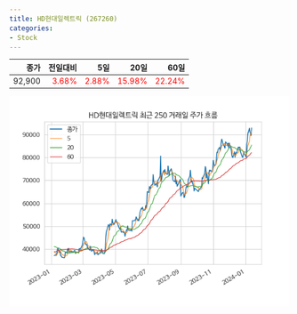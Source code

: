 ```yaml
---
title: HD현대일렉트릭 (267260)
categories:
- Stock
---
```


|종가|전일대비|5일|20일|60일|
|---:|-------:|--:|---:|---:|
|92,900|<span style="color: red">3.68%</span>|<span style="color: red">2.88%</span>|<span style="color: red">15.98%</span>|<span style="color: red">22.24%</span>|


<!-- more -->

![267260](/assets/images/stock/267260.png)